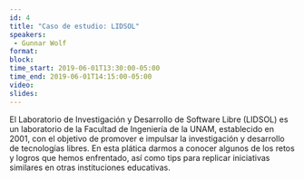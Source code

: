 ```yaml
---
id: 4
title: "Caso de estudio: LIDSOL"
speakers:
 - Gunnar Wolf
format: 
block:
time_start: 2019-06-01T13:30:00-05:00
time_end: 2019-06-01T14:15:00-05:00
video:
slides:
---
```


El Laboratorio de Investigación y Desarrollo de Software Libre (LIDSOL) es un laboratorio de la Facultad de Ingeniería de la UNAM, establecido en 2001, con el objetivo de promover e impulsar la investigación y desarrollo de tecnologías libres. En esta plática darmos a conocer algunos de los retos y logros que hemos enfrentado, así como tips para replicar iniciativas similares en otras instituciones educativas.